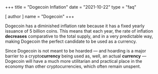 +++
title = "Dogecoin Inflation"
date = "2021-10-22"
type = "faq"

[ author ]
  name = "Dogecoin"
+++

Dogecoin has a diminished inflation rate because it has a fixed yearly issuance of 5 billion coins. This means that each year, the rate of inflation **decreases** comparative to the total supply, and in a very predictable way, making Dogecoin the perfect candidate to be used as a currency.  

Since Dogecoin is not meant to be hoarded — and hoarding is a major barrier to a crypto**currency** being used as, well, an actual **currency** — Dogecoin will have a much more utilitarian and practical place in the economy than other cryptocurrencies, which often remain unspent. 